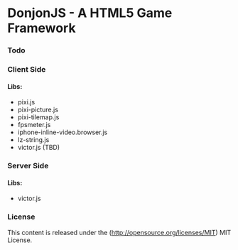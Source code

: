 DonjonJS - A HTML5 Game Framework
=============

### Todo ###


### Client Side ###


#### Libs:

- pixi.js
- pixi-picture.js
- pixi-tilemap.js
- fpsmeter.js
- iphone-inline-video.browser.js
- lz-string.js
- victor.js (TBD)


### Server Side ###

#### Libs:

- victor.js


### License ###

This content is released under the (http://opensource.org/licenses/MIT) MIT License.
